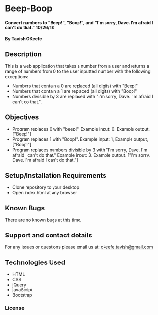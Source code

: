 # Beep-Boop

#### Convert numbers to "Beep!", "Boop!", and "I'm sorry, Dave. I'm afraid I can't do that."  10/26/18

#### By Tavish OKeefe

## Description

This is a web application that takes a number from a user and returns a range of numbers from 0 to the user inputted number with the following exceptions:

* Numbers that contain a 0 are replaced (all digits) with "Beep!"
* Numbers that contain a 1 are replaced (all digits) with "Boop!"
* Numbers divisible by 3 are replaced with "I'm sorry, Dave. I'm afraid I can't do that.".

## Objectives

* Program replaces 0 with "beep!". Example input: 0, Example output, ["Beep!"]
* Program replaces 1 with "Boop!". Example input: 1, Example output, ["Boop!"]
* Program replaces numbers divisible by 3 with "I'm sorry, Dave. I'm afraid I can't do that." Example input: 3, Example output, ["I'm sorry, Dave. I'm afraid I can't do that."]



## Setup/Installation Requirements

* Clone repository to your desktop
* Open index.html at any browser


## Known Bugs

There are no known bugs at this time.

## Support and contact details

For any issues or questions please email us at: okeefe.tavish@gmail.com

## Technologies Used

* HTML
* CSS
* jQuery
* javaScript
* Bootstrap


### License
